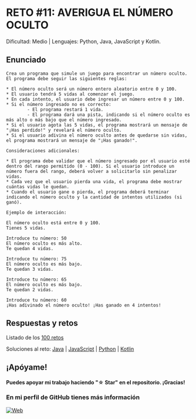 # RETO #11: AVERIGUA EL NÚMERO OCULTO
Dificultad: Medio | Lenguajes: Python, Java, JavaScript y Kotlin.

## Enunciado

```
Crea un programa que simule un juego para encontrar un número oculto. El programa debe seguir las siguientes reglas:

* El número oculto será un número entero aleatorio entre 0 y 100.
* El usuario tendrá 5 vidas al comenzar el juego.
* En cada intento, el usuario debe ingresar un número entre 0 y 100.
* Si el número ingresado no es correcto:
        - El programa restará 1 vida.
        - El programa dará una pista, indicando si el número oculto es más alto o más bajo que el número ingresado.
* Si el usuario agota las 5 vidas, el programa mostrará un mensaje de "¡Has perdido!" y revelará el número oculto.
* Si el usuario adivina el número oculto antes de quedarse sin vidas, el programa mostrará un mensaje de "¡Has ganado!".

Consideraciones adicionales:

* El programa debe validar que el número ingresado por el usuario esté dentro del rango permitido (0 - 100). Si el usuario introduce un número fuera del rango, deberá volver a solicitarlo sin penalizar vidas.
* Cada vez que el usuario pierda una vida, el programa debe mostrar cuántas vidas le quedan.
* Cuando el usuario gane o pierda, el programa deberá terminar indicando el número oculto y la cantidad de intentos utilizados (si ganó).

Ejemplo de interacción:

El número oculto está entre 0 y 100.
Tienes 5 vidas.

Introduce tu número: 50
El número oculto es más alto.
Te quedan 4 vidas.

Introduce tu número: 75
El número oculto es más bajo.
Te quedan 3 vidas.

Introduce tu número: 65
El número oculto es más bajo.
Te quedan 2 vidas.

Introduce tu número: 60
¡Has adivinado el número oculto! ¡Has ganado en 4 intentos!
```

## Respuestas y retos
Listado de los [100 retos](/README.md)

Soluciones al reto: 
[Java](/RETOS/Reto11/Reto11.java) | 
[JavaScript](/RETOS/Reto11/Reto11.js) | 
[Python](/RETOS/Reto11/Reto11.py) |
[Kotlin](/RETOS/Reto11/Reto11.kt)



## ¡Apóyame! 
#### Puedes apoyar mi trabajo haciendo "☆ Star" en el repositorio. ¡Gracias!

### En mi perfil de GitHub tienes más información

[![Web](https://img.shields.io/badge/GitHub-breativo-14a1f0?style=for-the-badge&logo=github&logoColor=white&labelColor=101010)](https://github.com/breativo)